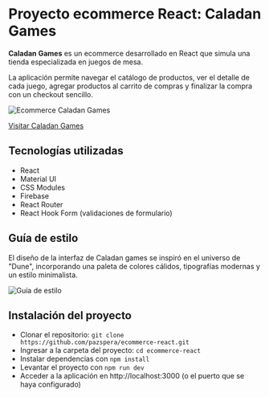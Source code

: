 # Proyecto ecommerce React: Caladan Games

**Caladan Games** es un ecommerce desarrollado en React que simula una tienda especializada en juegos de mesa. 

La aplicación permite navegar el catálogo de productos, ver el detalle de cada juego, agregar productos al carrito de compras y finalizar la compra con un checkout sencillo. 

![Ecommerce Caladan Games](https://raw.githubusercontent.com/pazspera/ecommerce-react/refs/heads/main/public/img/mockup-min.jpg)

[Visitar Caladan Games](https://ecommerce-react-seven-sepia.vercel.app/)

## Tecnologías utilizadas
- React
- Material UI
- CSS Modules
- Firebase
- React Router
- React Hook Form (validaciones de formulario)

## Guía de estilo

El diseño de la interfaz de Caladan games se inspiró en el universo de "Dune", incorporando una paleta de colores cálidos, tipografías modernas y un estilo minimalista. 

![Guía de estilo](https://raw.githubusercontent.com/pazspera/ecommerce-react/refs/heads/main/public/img/guia_estilo-min.jpg)

## Instalación del proyecto
- Clonar el repositorio: `git clone https://github.com/pazspera/ecommerce-react.git`
- Ingresar a la carpeta del proyecto: `cd ecommerce-react`
- Instalar dependencias con `npm install` 
- Levantar el proyecto con `npm run dev` 
- Acceder a la aplicación en http://localhost:3000 (o el puerto que se haya configurado)


